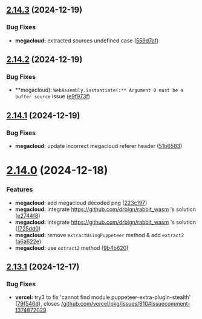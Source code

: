 ## [2.14.3](https://github.com/ghoshRitesh12/aniwatch/compare/v2.14.2...v2.14.3) (2024-12-19)


### Bug Fixes

* **megacloud:** extracted sources undefined case ([559d7af](https://github.com/ghoshRitesh12/aniwatch/commit/559d7afa4add337ee1853ab6c6661aae105c4633))



## [2.14.2](https://github.com/ghoshRitesh12/aniwatch/compare/v2.14.1...v2.14.2) (2024-12-19)


### Bug Fixes

* **megacloud): `WebAssembly.instantiate(:** Argument 0 must be a buffer source` issue ([e9f973f](https://github.com/ghoshRitesh12/aniwatch/commit/e9f973f0d236cac77eeb575591e1ba7150d183d5))



## [2.14.1](https://github.com/ghoshRitesh12/aniwatch/compare/v2.14.0...v2.14.1) (2024-12-19)


### Bug Fixes

* **megacloud:** update incorrect megacloud referer header ([51b6583](https://github.com/ghoshRitesh12/aniwatch/commit/51b658305519ddd4786b752c10cb7e80025bca86))



# [2.14.0](https://github.com/ghoshRitesh12/aniwatch/compare/v2.13.1...v2.14.0) (2024-12-18)


### Features

* **megacloud:** add megacloud decoded png ([223c197](https://github.com/ghoshRitesh12/aniwatch/commit/223c197d8467b8e3605be5b69f02883b5c20d98d))
* **megacloud:** integrate https://github.com/drblgn/rabbit_wasm 's solution ([e2744f8](https://github.com/ghoshRitesh12/aniwatch/commit/e2744f8fe7107f2395a826802d89dd3488d3369f))
* **megacloud:** integrate https://github.com/drblgn/rabbit_wasm 's solution ([1725dd0](https://github.com/ghoshRitesh12/aniwatch/commit/1725dd04ce479b6a3bdc3ef9ffe3a6bf4ffa26c1))
* **megacloud:** remove `extractUsingPuppeteer` method & add `extract2` ([a6a622e](https://github.com/ghoshRitesh12/aniwatch/commit/a6a622e0cdbadcb80cd96abd12e04f9b71039728))
* **megacloud:** use `extract2` method ([9b4b620](https://github.com/ghoshRitesh12/aniwatch/commit/9b4b6206218ae712966ea25eea2c4596197888e5))



## [2.13.1](https://github.com/ghoshRitesh12/aniwatch/compare/v2.13.0...v2.13.1) (2024-12-17)


### Bug Fixes

* **vercel:** try3 to fix 'cannot find module puppeteer-extra-plugin-stealth' ([79f540d](https://github.com/ghoshRitesh12/aniwatch/commit/79f540d719c2ee8398f338f2e0d6aa10315e73ea)), closes [/github.com/vercel/pkg/issues/910#issuecomment-1374872029](https://github.com//github.com/vercel/pkg/issues/910/issues/issuecomment-1374872029)




